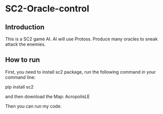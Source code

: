 # SC2-Oracle-control

## Introduction
This is a SC2 game AI. AI will use Protoss. Produce many oracles to sneak attack the enemies.

## How to run
First, you need to install sc2 package, run the following command in your command line:

pip install sc2

and then download the Map: AcropolisLE

Then you can run my code.

